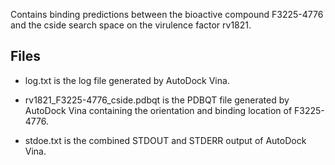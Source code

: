 Contains binding predictions between the bioactive compound F3225-4776 and the cside search space on the virulence factor rv1821.

## Files

- log.txt is the log file generated by AutoDock Vina.

- rv1821_F3225-4776_cside.pdbqt is the PDBQT file generated by AutoDock Vina containing the orientation and binding location of F3225-4776.

- stdoe.txt is the combined STDOUT and STDERR output of AutoDock Vina.

